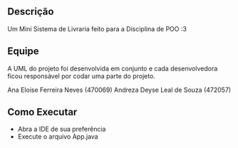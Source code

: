 ## Descrição

Um Mini Sistema de Livraria feito para a Disciplina de POO :3

## Equipe

A UML do projeto foi desenvolvida em conjunto e cada desenvolvedora ficou responsável por codar uma parte do projeto.

Ana Eloise Ferreira Neves (470069)
Andreza Deyse Leal de Souza (472057)

## Como Executar

- Abra a IDE de sua preferência
- Execute o arquivo App.java